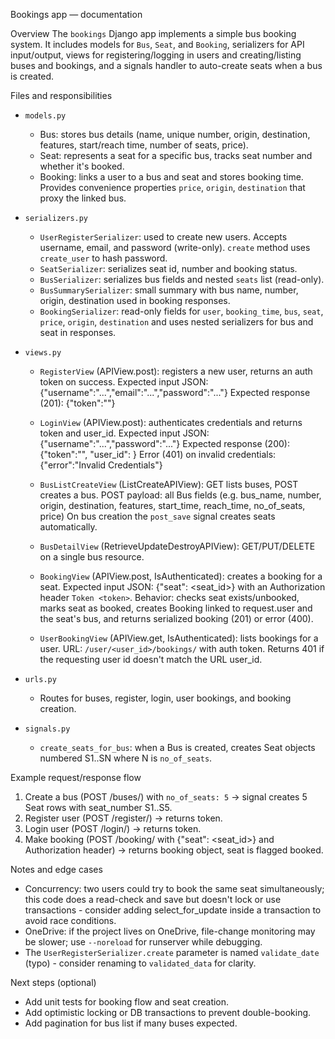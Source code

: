 Bookings app — documentation

Overview
The `bookings` Django app implements a simple bus booking system. It includes models for `Bus`, `Seat`, and `Booking`, serializers for API input/output, views for registering/logging in users and creating/listing buses and bookings, and a signals handler to auto-create seats when a bus is created.

Files and responsibilities

- `models.py`
  - Bus: stores bus details (name, unique number, origin, destination, features, start/reach time, number of seats, price).
  - Seat: represents a seat for a specific bus, tracks seat number and whether it's booked.
  - Booking: links a user to a bus and seat and stores booking time. Provides convenience properties `price`, `origin`, `destination` that proxy the linked bus.

- `serializers.py`
  - `UserRegisterSerializer`: used to create new users. Accepts username, email, and password (write-only). `create` method uses `create_user` to hash password.
  - `SeatSerializer`: serializes seat id, number and booking status.
  - `BusSerializer`: serializes bus fields and nested `seats` list (read-only).
  - `BusSummarySerializer`: small summary with bus name, number, origin, destination used in booking responses.
  - `BookingSerializer`: read-only fields for `user`, `booking_time`, `bus`, `seat`, `price`, `origin`, `destination` and uses nested serializers for bus and seat in responses.

- `views.py`
  - `RegisterView` (APIView.post): registers a new user, returns an auth token on success.
    Expected input JSON: {"username":"...","email":"...","password":"..."}
    Expected response (201): {"token":"<token>"}

  - `LoginView` (APIView.post): authenticates credentials and returns token and user_id.
    Expected input JSON: {"username":"...","password":"..."}
    Expected response (200): {"token":"<token>", "user_id": <id>}
    Error (401) on invalid credentials: {"error":"Invalid Credentials"}

  - `BusListCreateView` (ListCreateAPIView): GET lists buses, POST creates a bus.
    POST payload: all Bus fields (e.g. bus_name, number, origin, destination, features, start_time, reach_time, no_of_seats, price)
    On bus creation the `post_save` signal creates seats automatically.

  - `BusDetailView` (RetrieveUpdateDestroyAPIView): GET/PUT/DELETE on a single bus resource.

  - `BookingView` (APIView.post, IsAuthenticated): creates a booking for a seat.
    Expected input JSON: {"seat": <seat_id>} with an Authorization header `Token <token>`.
    Behavior: checks seat exists/unbooked, marks seat as booked, creates Booking linked to request.user and the seat's bus, and returns serialized booking (201) or error (400).

  - `UserBookingView` (APIView.get, IsAuthenticated): lists bookings for a user.
    URL: `/user/<user_id>/bookings/` with auth token. Returns 401 if the requesting user id doesn't match the URL user_id.

- `urls.py`
  - Routes for buses, register, login, user bookings, and booking creation.

- `signals.py`
  - `create_seats_for_bus`: when a Bus is created, creates Seat objects numbered S1..SN where N is `no_of_seats`.

Example request/response flow
1) Create a bus (POST /buses/) with `no_of_seats: 5` -> signal creates 5 Seat rows with seat_number S1..S5.
2) Register user (POST /register/) -> returns token.
3) Login user (POST /login/) -> returns token.
4) Make booking (POST /booking/ with {"seat": <seat_id>} and Authorization header) -> returns booking object, seat is flagged booked.

Notes and edge cases
- Concurrency: two users could try to book the same seat simultaneously; this code does a read-check and save but doesn't lock or use transactions - consider adding select_for_update inside a transaction to avoid race conditions.
- OneDrive: if the project lives on OneDrive, file-change monitoring may be slower; use `--noreload` for runserver while debugging.
- The `UserRegisterSerializer.create` parameter is named `validate_date` (typo) - consider renaming to `validated_data` for clarity.

Next steps (optional)
- Add unit tests for booking flow and seat creation.
- Add optimistic locking or DB transactions to prevent double-booking.
- Add pagination for bus list if many buses expected.

